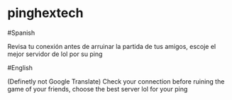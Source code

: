 # pinghextech


#Spanish

Revisa tu conexión antes de arruinar la partida de tus amigos, escoje el mejor servidor de lol por su ping

#English

(Definetly not Google Translate)
Check your connection before ruining the game of your friends, choose the best server lol for your ping
